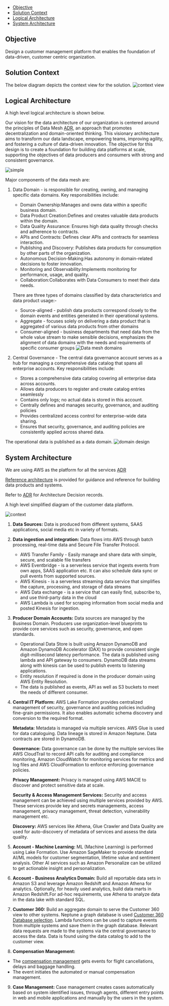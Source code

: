 <!-- TOC -->

- [Objective](#objective)
- [Solution Context](#solution-context)
- [Logical Architecture](#logical-architecture)
- [System Architecture](#system-architecture)

<!-- /TOC -->

## Objective
Design a customer management platform that enables the foundation of data-driven, customer centric organization.

## Solution Context
The below diagram depicts the context view for the solution.
![context view](/resources/context-view.jpg)

## Logical Architecture 
A high level logical architecture is shown below.

Our vision for the data architecture of our organization is centered around the principles of Data Mesh [ADR](/ADR/data-mesh-architecture.md), an approach that promotes decentralization and domain-oriented thinking. This visionary architecture aims to transform our data landscape, empowering teams, improving agility, and fostering a culture of data-driven innovation.
The objective for this design is to create a foundation for building data platforms at scale, supporting the objectives of data producers and consumers with strong and consistent governance.

![simple](/resources/data-mesh-dets1.png)

Major components of the data mesh are:

1. Data Domain - is responsible for creating, owning, and managing specific data domains. Key responsibilities include:
    - Domain Ownership:Manages and owns data within a specific business domain.
    - Data Product Creation:Defines and creates valuable data products within the domain.
    - Data Quality Assurance: Ensures high data quality through checks and adherence to contracts.
    - APIs and Contracts: Defines clear APIs and contracts for seamless interaction.
    - Publishing and Discovery: Publishes data products for consumption by other parts of the organization.
    - Autonomous Decision-Making:Has autonomy in domain-related decisions to foster innovation.
    - Monitoring and Observability:Implements monitoring for performance, usage, and quality.
    - Collaboration:Collaborates with Data Consumers to meet their data needs.

    There are three types of domains classified by data characteristics and data product usage:-
    - Source-aligned - publish data products correspond closely to the domain events and entities generated in their operational systems.
    - Aggregate -  focuses solely on delivering a data product that is aggregated of various data products from other domains
    - Consumer-aligned -  business departments that need data from the whole value stream to make sensible decisions, emphasizes the alignment of data domains with the needs and requirements of specific consumer groups
![Data mesh domains](/resources/data-mesh-domain.jpg)

2. Central Governance -     The central data governance account serves as a hub for managing a comprehensive data catalog that spans all enterprise accounts. Key responsibilities include:
    - Stores a comprehensive data catalog covering all enterprise data across accounts.
    - Allows data producers to register and create catalog entries seamlessly 
    - Contains only logs; no actual data is stored in this account.
    - Centrally defines and manages security, governance, and auditing policies
    - Provides centralized access control for enterprise-wide data sharing.
    - Ensures that security, governance, and auditing policies are consistently applied across shared data.

The operational data is published as a data domain.
![domain design](/resources/Logical%20architecture-domain.jpg)

## System Architecture
We are using AWS as the platform for all the services [ADR](/ADR/cloud-platform-selection.md)

[Reference architecture](/intent/reference-architecture.md) is provided for guidance and reference for building data products and systems.

Refer to [ADR](/ADR/Readme.md) for Architecture Decision records.

A high level simplified diagram of the customer data platform. 

![context](/resources/Logical%20Diagram.jpg)
1. **Data Sources:** Data is produced from different systems, SAAS applications, social media etc in variety of formats.

1. **Data ingestion and integration:** Data flows into AWS through batch processing, real-time data and Secure File Transfer Protocol.
    - AWS Transfer Family - Easily manage and share data with simple, secure, and scalable file transfers
    - AWS Eventbridge - is a serverless service that ingests events from own apps, SAAS application etc. It can also schedule data sync or pull events from supported sources.
    - AWS Kinesis - is a serverless streaming data service that simplifies the capture, processing, and storage of data streams
    - AWS Data exchange - is a service that can easily find, subscribe to, and use third-party data in the cloud
    - AWS Lambda is used for scraping information from social media and posted Kinesis for ingestion.

2. **Producer Domain Accounts:** Data sources are managed by the Business Domain. Producers use organization-level blueprints to provide core services such as security, governance, and open standards.
    - Operational Data Store is built using Amazon DynamoDB and Amazon DynamoDB Accelerator (DAX) to provide consistent single digit-millisecond latency performance. The data is published using lambda and API gateway to consumers. DynamoDB data streams along with kinesis can be used to publish events to listening applications.
    - Entity resolution if required is done in the producer domain using AWS Entity Resolution.
    - The data is published as events, API as well as S3 buckets to meet the needs of different consumer.

3. **Central IT Platform:** AWS Lake Formation provides centralized management of security, governance and auditing policies including fine-grain permissions. It also enables automatic schema discovery and conversion to the required format.

    **Metadata:** Metadata is managed via multiple services. AWS Glue is used for data cataloguing. Data lineage is stored in Amazon Neptune. Data contracts are stored in DynamoDB.

    **Governance:** Data governance can be done by the multiple services like AWS CloudTrail to record API calls for auditing and compliance monitoring, Amazon CloudWatch for monitoring services for metrics and log files and AWS  CloudFormation to enforce enforcing governance policies.

    **Privacy Management:** Privacy is managed using AWS MACIE to discover and protect sensitive data at scale.

    **Security & Access Management Services:** Security and access management can be achieved using multiple services provided by AWS. These services provide key and secrets managements, access management, privacy management, threat detection, vulnerability management etc.

    **Discovery:** AWS services like Athena, Glue Crawler and Data Quality are used for auto-discovery of metadata of services and assess the data quality.


4. **Account - Machine Learning:** ML (Machine Learning) is performed using Lake Formation. Use Amazon SageMaker to provide standard AI/ML models for customer segmentation, lifetime value and sentiment analysis. Other AI services such as Amazon Personalize can be utilized to get actionable insight and personalization. 

5. **Account - Business Analytics Domain:** Build all reportable data sets in Amazon S3 and leverage Amazon Redshift and Amazon Athena for analytics. Optionally, for heavily used analytics, build data marts in Amazon Redshift.For ad-hoc requirements, use Athena to analyze data in the data lake with standard SQL.

6. **Customer 360:** Build an aggregate domain to serve the Customer 360 view to other systems. Neptune a graph database is used  [Customer 360 Database selection](/ADR/customer-360-database.md). Lambda functions can be used to capture events from multiple systems and save them in the graph database. Relevant data requests are made to the systems via the central governance to access the data. Data is found using the data catalog to add to the customer view.

8. **Compensation Management:** 
- The [compensation management](/intent/compensation-management.md) gets events for flight cancellations, delays and baggage handling.
- The event initiates the automated or manual compensation management.

9. **Case Management:** 
Case management creates cases automatically based on system identified issues, through agents, different entry points in web and mobile applications and manually by the users in the system.








